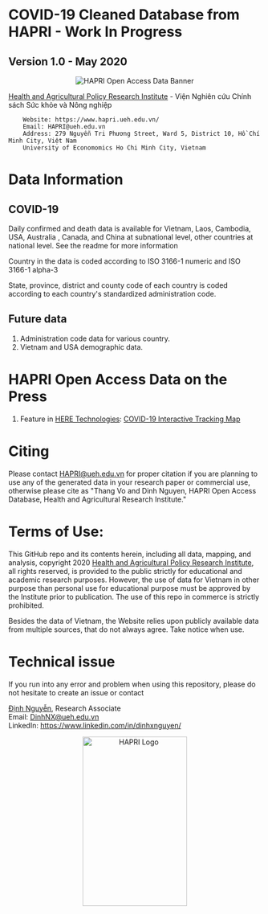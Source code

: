 # COVID-19 Cleaned Database from HAPRI - Work In Progress
## Version 1.0 - May 2020

<p align="center">
   <img src="https://static.wixstatic.com/media/742178_c317772c976e4134a1ca1f068bba3c46~mv2.png" alt="HAPRI Open Access Data Banner"/>
</p>

[Health and Agricultural Policy Research Institute](https://www.hapri.ueh.edu.vn/) - Viện Nghiên cứu Chính sách Sức khỏe và Nông nghiệp

        Website: https://www.hapri.ueh.edu.vn/
        Email: HAPRI@ueh.edu.vn
        Address: 279 Nguyễn Tri Phương Street, Ward 5, District 10, Hồ Chí Minh City, Việt Nam
        University of Economomics Ho Chi Minh City, Vietnam

# Data Information

## COVID-19
Daily confirmed and death data is available for Vietnam, Laos, Cambodia, USA, Australia , Canada, and China at subnational level, other countries at national level. See the readme for more information

Country in the data is coded according to ISO 3166-1 numeric and ISO 3166-1 alpha-3

State, province, district and county code of each country is coded according to each country's standardized administration code.

## Future data
1. Administration code data for various country.
2. Vietnam and USA demographic data.

# HAPRI Open Access Data on the Press
1. Feature in [HERE Technologies](https://www.here.com/): [COVID-19 Interactive Tracking Map](https://app.developer.here.com/coronavirus/)


# Citing
Please contact <HAPRI@ueh.edu.vn> for proper citation if you are planning to use any of the generated data in your research paper or commercial use, otherwise please cite as "Thang Vo and Dinh Nguyen, HAPRI Open Access Database, Health and Agricultural Research Institute."

# Terms of Use:

This GitHub repo and its contents herein, including all data, mapping, and analysis, copyright 2020 [Health and Agricultural Policy Research Institute](https://www.hapri.ueh.edu.vn/), all rights reserved, is provided to the public strictly for educational and academic research purposes. However, the use of data for Vietnam in other purpose than personal use for educational purpose must be approved by the Institute prior to publication. The use of this repo in commerce is strictly prohibited.

Besides the data of Vietnam, the Website relies upon publicly available data from multiple sources, that do not always agree. Take notice when use.

# Technical issue

If you run into any error and problem when using this repository, please do not hesitate to create an issue or contact

[Định Nguyễn](https://www.hapri.ueh.edu.vn/People/Dinh-X-Nguyen), Research Associate \
Email: <DinhNX@ueh.edu.vn> \
LinkedIn: https://www.linkedin.com/in/dinhxnguyen/


<p align="center">
   <img src="https://static.wixstatic.com/media/742178_c1375cf8dde04d6c95b87b0112b85a59~mv2.png" alt="HAPRI Logo" width="207.25px" height="337.75px"/>
</p>
